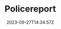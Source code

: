 ---
title: "Policereport"
description: 
date: 2023-09-27T14:34:57Z
image: 
math: 
license: 
comments: true
draft: true
---